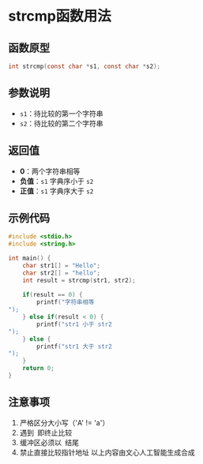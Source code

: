 # strcmp函数用法

## 函数原型
```c
int strcmp(const char *s1, const char *s2);
```

## 参数说明
- `s1`：待比较的第一个字符串
- `s2`：待比较的第二个字符串

## 返回值
- **0**：两个字符串相等
- **负值**：`s1` 字典序小于 `s2`
- **正值**：`s1` 字典序大于 `s2`

## 示例代码
```c
#include <stdio.h>
#include <string.h>

int main() {
    char str1[] = "Hello";
    char str2[] = "hello";
    int result = strcmp(str1, str2);
    
    if(result == 0) {
        printf("字符串相等
");
    } else if(result < 0) {
        printf("str1 小于 str2
");
    } else {
        printf("str1 大于 str2
");
    }
    return 0;
}
```

## 注意事项
1. 严格区分大小写（'A' != 'a'）
2. 遇到` `即终止比较
3. 缓冲区必须以` `结尾
4. 禁止直接比较指针地址
以上内容由文心人工智能生成合成
